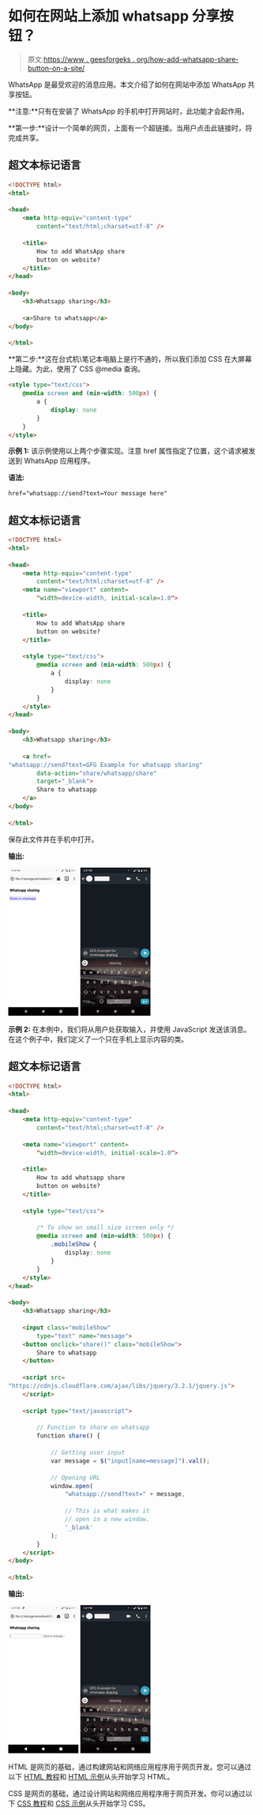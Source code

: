 # 如何在网站上添加 whatsapp 分享按钮？

> 原文:[https://www . geesforgeks . org/how-add-whatsapp-share-button-on-a-site/](https://www.geeksforgeeks.org/how-to-add-whatsapp-share-button-on-a-website/)

WhatsApp 是最受欢迎的消息应用。本文介绍了如何在网站中添加 WhatsApp 共享按钮。

**注意:**只有在安装了 WhatsApp 的手机中打开网站时，此功能才会起作用。

**第一步:**设计一个简单的网页，上面有一个超链接。当用户点击此链接时，将完成共享。

## 超文本标记语言

```html
<!DOCTYPE html>
<html>

<head>
    <meta http-equiv="content-type" 
        content="text/html;charset=utf-8" />

    <title>
        How to add WhatsApp share 
        button on website?
    </title>
</head>

<body>
    <h3>Whatsapp sharing</h3>

    <a>Share to whatsapp</a>
</body>

</html>
```

**第二步:**这在台式机\笔记本电脑上是行不通的，所以我们添加 CSS 在大屏幕上隐藏。为此，使用了 CSS @media 查询。

```html
<style type="text/css">
    @media screen and (min-width: 500px) {
        a {
            display: none
        }
    }
</style>

```

**示例 1:** 该示例使用以上两个步骤实现。注意 href 属性指定了位置，这个请求被发送到 WhatsApp 应用程序。

**语法:**

```html
href="whatsapp://send?text=Your message here"

```

## 超文本标记语言

```html
<!DOCTYPE html>
<html>

<head>
    <meta http-equiv="content-type" 
        content="text/html;charset=utf-8" />
    <meta name="viewport" content=
        "width=device-width, initial-scale=1.0">

    <title>
        How to add WhatsApp share
        button on website?
    </title>

    <style type="text/css">
        @media screen and (min-width: 500px) {
            a {
                display: none
            }
        }
    </style>
</head>

<body>
    <h3>Whatsapp sharing</h3>

    <a href=
"whatsapp://send?text=GFG Example for whatsapp sharing"
        data-action="share/whatsapp/share"
        target="_blank">
        Share to whatsapp
    </a>
</body>

</html>
```

保存此文件并在手机中打开。

**输出:**

![](img/86caa4edd15bb84ed5a6e2ff122c8738.png) ![](img/13cfd8bd8c8671543f026147ab5d1312.png)

**示例 2:** 在本例中，我们将从用户处获取输入，并使用 JavaScript 发送该消息。在这个例子中，我们定义了一个只在手机上显示内容的类。

## 超文本标记语言

```html
<!DOCTYPE html>
<html>

<head>
    <meta http-equiv="content-type" 
        content="text/html;charset=utf-8" />

    <meta name="viewport" content=
        "width=device-width, initial-scale=1.0">

    <title>
        How to add whatsapp share 
        button on website?
    </title>

    <style type="text/css">

        /* To show on small size screen only */
        @media screen and (min-width: 500px) {
            .mobileShow {
                display: none
            }
        }
    </style>
</head>

<body>
    <h3>Whatsapp sharing</h3>

    <input class="mobileShow" 
        type="text" name="message">
    <button onclick="share()" class="mobileShow">
        Share to whatsapp
    </button>

    <script src=
"https://cdnjs.cloudflare.com/ajax/libs/jquery/3.2.1/jquery.js">
    </script>

    <script type="text/javascript">

        // Function to share on whatsapp
        function share() {

            // Getting user input
            var message = $("input[name=message]").val();

            // Opening URL
            window.open(
                "whatsapp://send?text=" + message,

                // This is what makes it 
                // open in a new window.
                '_blank' 
            );
        }
    </script>
</body>

</html>
```

**输出:**

![](img/1fa7f5a9888249b4165432e7cb3d62b8.png) ![](img/13cfd8bd8c8671543f026147ab5d1312.png)

HTML 是网页的基础，通过构建网站和网络应用程序用于网页开发。您可以通过以下 [HTML 教程](https://www.geeksforgeeks.org/html-tutorials/)和 [HTML 示例](https://www.geeksforgeeks.org/html-examples/)从头开始学习 HTML。

CSS 是网页的基础，通过设计网站和网络应用程序用于网页开发。你可以通过以下 [CSS 教程](https://www.geeksforgeeks.org/css-tutorials/)和 [CSS 示例](https://www.geeksforgeeks.org/css-examples/)从头开始学习 CSS。